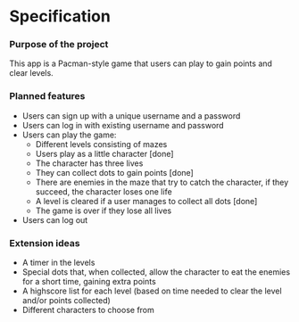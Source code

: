 # Specification

### Purpose of the project
This app is a Pacman-style game that users can play to gain points and clear levels.  
   
### Planned features
- Users can sign up with a unique username and a password
- Users can log in with existing username and password
- Users can play the game:
  - Different levels consisting of mazes
  - Users play as a little character   [done]
  - The character has three lives
  - They can collect dots to gain points   [done]
  - There are enemies in the maze that try to catch the character, if they succeed, the character loses one life
  - A level is cleared if a user manages to collect all dots	[done]
  - The game is over if they lose all lives
 - Users can log out

### Extension ideas
- A timer in the levels
- Special dots that, when collected, allow the character to eat the enemies for a short time, gaining extra points
- A highscore list for each level (based on time needed to clear the level and/or points collected)
- Different characters to choose from

